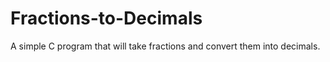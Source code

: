 # Fractions-to-Decimals
A simple C program that will take fractions and convert them into decimals.
